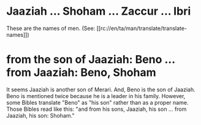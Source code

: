# Jaaziah ... Shoham ... Zaccur ... Ibri

These are the names of men. (See: [[rc://en/ta/man/translate/translate-names]])

# from the son of Jaaziah: Beno ... from Jaaziah: Beno, Shoham

It seems Jaaziah is another son of Merari. And, Beno is the son of Jaaziah. Beno is mentioned twice because he is a leader in his family. However, some Bibles translate "Beno" as "his son" rather than as a proper name. Those Bibles read like this: "and from his sons, Jaaziah, his son ... from Jaaziah, his son: Shoham."

